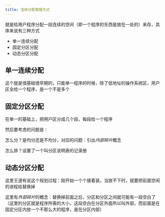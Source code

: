 ```yaml
---
title: 连续分配管理方式
---
```


就是给用户程序分配一段连续的空间（即一个程序的东西是放在一处的）来存，具体来说有三种方式

- 单一连续分配
- 固定分区分配
- 动态分区分配

## 单一连续分配

这个就是很基础很早期的，只能单一程序的时候，除了低地址的操作系统区，用户区全给一个程序，是一个不是多个

## 固定分区分配

在单一的基础上，把用户区分成几个段，每段给一个程序

然后要考虑的问题是：

怎么分？是均分还是不均分，对应的问题：引出*内部碎片*概念

怎么排？设置了一个叫分区说明表的记录册

## 动态分区分配

这里王道有说这个规划过程：刚开始一个个接着装，当放不下时，就要把前面空闲的进程给替换掉

这里有*外部碎片*的概念：替换掉前面之后，分区和分区之间就可能有一段空白了（这里的分区就是程序所需的大小，这段空白在分区外面所以叫外部，而前面是在固定分区内放一个不那么大的程序，是在分区内部）

